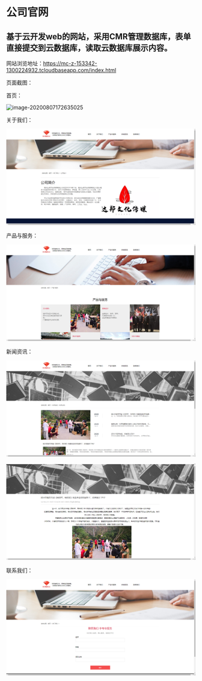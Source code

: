 # 公司官网

## 基于云开发web的网站，采用CMR管理数据库，表单直接提交到云数据库，读取云数据库展示内容。

网站浏览地址：https://mc-z-153342-1300224932.tcloudbaseapp.com/index.html

<u></u>

页面截图：

首页：

![image-20200807172635025](https://6d63-mc-z-153342-1300224932.tcb.qcloud.la/img/image-20200807172635025.png?sign=c703edeab893511fb4ba01019e76872e&t=1596793252)



关于我们：

![image-20200807172703641](img/image-20200807172703641.png)



产品与服务：

![image-20200807172721550](img/image-20200807172721550.png)



新闻资讯：

![image-20200807172734000](img/image-20200807172734000.png)

![image-20200807172849811](img/image-20200807172849811.png)

联系我们：

![image-20200807172752753](img/image-20200807172752753.png)
